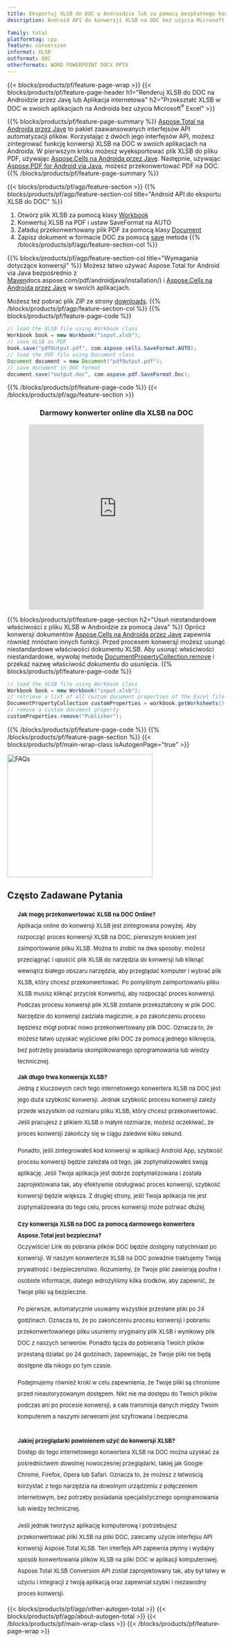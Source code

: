 ```yaml
---
title: Eksportuj XLSB do DOC w Androidzie lub za pomocą bezpłatnego konwertera online
description: Android API do konwersji XLSB na DOC bez użycia Microsoft Word lub online. Szybko przetestuj darmowy konwerter online XLSB na DOC przed integracją kodu.

family: total
platformtag: cpp
feature: conversion
informat: XLSB
outformat: DOC
otherformats: WORD POWERPOINT DOCX PPTX
---
```

{{< blocks/products/pf/feature-page-wrap >}}
{{< blocks/products/pf/feature-page-header h1="Renderuj XLSB do DOC na Androidzie przez Javę lub Aplikacja internetowa" h2="Przekształć XLSB w DOC w swoich aplikacjach na Androida bez użycia Microsoft<sup>&reg;</sup> Excel" >}}

{{% blocks/products/pf/feature-page-summary %}}
[Aspose.Total na Androida przez Javę](https://products.aspose.com/total/android-java/) to pakiet zaawansowanych interfejsów API automatyzacji plików. Korzystając z dwóch jego interfejsów API, możesz zintegrować funkcję konwersji XLSB na DOC w swoich aplikacjach na Androida. W pierwszym kroku możesz wyeksportować plik XLSB do pliku PDF, używając [Aspose.Cells na Androida przez Javę](https://products.aspose.com/cells/android-java/). Następnie, używając [Aspose.PDF for Android via Java](https://products.aspose.com/pdf/android-java/), możesz przekonwertować PDF na DOC. 
{{% /blocks/products/pf/feature-page-summary  %}}

{{< blocks/products/pf/agp/feature-section >}}
{{% blocks/products/pf/agp/feature-section-col title="Android API do eksportu XLSB do DOC" %}}
1. Otwórz plik XLSB za pomocą klasy [Workbook](https://reference.aspose.com/cells/java/com.aspose.cells/Workbook)
2. Konwertuj XLSB na PDF i ustaw SaveFormat na AUTO
3. Załaduj przekonwertowany plik PDF za pomocą klasy [Document](https://reference.aspose.com/pdf/java/com.aspose.pdf/Document)
4. Zapisz dokument w formacie DOC za pomocą [save](https://reference.aspose.com/pdf/java/com.aspose.pdf/Document#save-java.lang.String-com.aspose.pdf.SaveOptions-) metoda
{{% /blocks/products/pf/agp/feature-section-col %}}

{{% blocks/products/pf/agp/feature-section-col title="Wymagania dotyczące konwersji" %}}
Możesz łatwo używać Aspose.Total for Android via Java bezpośrednio z [Maven](https://releases.aspose.com/total/java/)docs.aspose.com/pdf/androidjava/installation/) i [Aspose.Cells na Androida przez Javę](https://docs.aspose.com/cells/java/aspose-cells-for-android-via-java-installation/#install-asposecells-for-android-via-java-from-maven-repository) w swoich aplikacjach.

Możesz też pobrać plik ZIP ze strony [downloads](https://releases.aspose.com/total/androidjava).
{{% /blocks/products/pf/agp/feature-section-col %}}
{{% blocks/products/pf/feature-page-code %}}

```java
// load the XLSB file using Workbook class
Workbook book = new Workbook("input.xlsb");
// save XLSB as PDF
book.save("pdfOutput.pdf", com.aspose.cells.SaveFormat.AUTO);
// load the PDF file using Document class
Document document = new Document("pdfOutput.pdf");
// save document in DOC format
document.save("output.doc", com.aspose.pdf.SaveFormat.Doc);    
```


{{% /blocks/products/pf/feature-page-code %}}
{{< /blocks/products/pf/agp/feature-section >}}

<div class="container-fluid agp-content bg-white aboutfile box-1 vh100 section nopbtm">
<div class=container>
<div class=row>
<div class="demobox tc col-md-12 padding-0" align="center">

<h3>Darmowy konwerter online dla XLSB na DOC</h3>

<iframe title="Narzędzie online do konwersji doc na xlsb" style="border: none; height: 426px;" scrolling="no" src="https://total-conversion-app-65z5r2lp.qa.k8s.dynabic.com/?to=doc&from=xlsb" id="child-iframe" width="80%"></iframe>

</div></div>
</div></div>

{{% blocks/products/pf/feature-page-section  h2="Usuń niestandardowe właściwości z pliku XLSB w Androidzie za pomocą Java" %}}
Oprócz konwersji dokumentów [Aspose.Cells na Androida przez Javę](https://products.aspose.com/cells/android-java/) zapewnia również mnóstwo innych funkcji. Przed procesem konwersji możesz usunąć niestandardowe właściwości dokumentu XLSB. Aby usunąć właściwości niestandardowe, wywołaj metodę [DocumentPropertyCollection.remove](https://reference.aspose.com/cells/java/com.aspose.cells/documentpropertycollection#remove(java.lang.String)) i przekaż nazwę właściwość dokumentu do usunięcia.
{{% blocks/products/pf/feature-page-code %}}

```java
// load the XLSB file using Workbook class
Workbook book = new Workbook("input.xlsb");
// retrieve a list of all custom document properties of the Excel file
DocumentPropertyCollection customProperties = workbook.getWorksheets().getCustomDocumentProperties();
// remove a custom document property
customProperties.remove("Publisher"); 
```

{{% /blocks/products/pf/feature-page-code  %}}
{{% /blocks/products/pf/feature-page-section %}}
{{< blocks/products/pf/main-wrap-class isAutogenPage="true" >}}
<style>.howtolist li{margin-right: 0!important;line-height: 26px;position: relative;margin-bottom: 10px;font-size: 13px;list-style-type: none;}</style>
<div class="col-md-12 tl bg-gray-dark howtolist section">
  <a class="anchor" name="faqpage"></a>
  <div class="container tl dflex" itemscope="" itemtype="https://schema.org/FAQPage">
      <div class="col-md-4 howtosectiongfx">
          <img class="social-panel-hide-on-mobile" src="https://www.groupdocs.cloud/templates/brand/images/groupdocs/conversion/groupdocs_conversion-brand.png" alt="FAQs" width="335" height="283">
      </div>
      <div class="howtosection col-md-8">
          <div>
              <h2>Często Zadawane Pytania</h2>
              <ul>
                  <li itemscope="" itemprop="mainEntity" itemtype="https://schema.org/Question">
                      <div>
                          <span itemprop="name"><b>Jak mogę przekonwertować XLSB na DOC Online?</b></span>
                      </div>
                      <div itemscope="" itemprop="acceptedAnswer" itemtype="https://schema.org/Answer">
                          <span itemprop="text">Aplikacja online do konwersji XLSB jest zintegrowana powyżej. Aby rozpocząć proces konwersji XLSB na DOC, pierwszym krokiem jest zaimportowanie pliku XLSB. Można to zrobić na dwa sposoby: możesz przeciągnąć i upuścić plik XLSB do narzędzia do konwersji lub kliknąć wewnątrz białego obszaru narzędzia, aby przeglądać komputer i wybrać plik XLSB, który chcesz przekonwertować. Po pomyślnym zaimportowaniu pliku XLSB musisz kliknąć przycisk Konwertuj, aby rozpocząć proces konwersji. <br />
Podczas procesu konwersji plik XLSB zostanie przekształcony w plik DOC. Narzędzie do konwersji zadziała magicznie, a po zakończeniu procesu będziesz mógł pobrać nowo przekonwertowany plik DOC. Oznacza to, że możesz łatwo uzyskać wyjściowe pliki DOC za pomocą jednego kliknięcia, bez potrzeby posiadania skomplikowanego oprogramowania lub wiedzy technicznej.</span>
                      </div>
                  </li>
                  <li itemscope="" itemprop="mainEntity" itemtype="https://schema.org/Question">
                      <div>
                          <span itemprop="name"><b>Jak długo trwa konwersja XLSB?</b></span>
                      </div>
                      <div itemscope="" itemprop="acceptedAnswer" itemtype="https://schema.org/Answer">
                          <span itemprop="text">Jedną z kluczowych cech tego internetowego konwertera XLSB na DOC jest jego duża szybkość konwersji. Jednak szybkość procesu konwersji zależy przede wszystkim od rozmiaru pliku XLSB, który chcesz przekonwertować. Jeśli pracujesz z plikiem XLSB o małym rozmiarze, możesz oczekiwać, że proces konwersji zakończy się w ciągu zaledwie kilku sekund.<br />

Ponadto, jeśli zintegrowałeś kod konwersji w aplikacji Android App, szybkość procesu konwersji będzie zależała od tego, jak zoptymalizowałeś swoją aplikację. Jeśli Twoja aplikacja jest dobrze zoptymalizowana i została zaprojektowana tak, aby efektywnie obsługiwać proces konwersji, szybkość konwersji będzie większa. Z drugiej strony, jeśli Twoja aplikacja nie jest zoptymalizowana do tego celu, proces konwersji może potrwać dłużej.</span>
                      </div>
                  </li>
                  <li itemscope="" itemprop="mainEntity" itemtype="https://schema.org/Question">
                      <div>
                          <span itemprop="name"><b>Czy konwersja XLSB na DOC za pomocą darmowego konwertera Aspose.Total jest bezpieczna?</b></span>
                      </div>
                      <div itemscope="" itemprop="acceptedAnswer" itemtype="https://schema.org/Answer">
                          <span itemprop="text">Oczywiście! Link do pobrania plików DOC będzie dostępny natychmiast po konwersji. W naszym konwerterze XLSB na DOC poważnie traktujemy Twoją prywatność i bezpieczeństwo. Rozumiemy, że Twoje pliki zawierają poufne i osobiste informacje, dlatego wdrożyliśmy kilka środków, aby zapewnić, że Twoje pliki są bezpieczne.<br />

Po pierwsze, automatycznie usuwamy wszystkie przesłane pliki po 24 godzinach. Oznacza to, że po zakończeniu procesu konwersji i pobraniu przekonwertowanego pliku usuniemy oryginalny plik XLSB i wynikowy plik DOC z naszych serwerów. Ponadto łącza do pobierania Twoich plików przestaną działać po 24 godzinach, zapewniając, że Twoje pliki nie będą dostępne dla nikogo po tym czasie.<br />

Podejmujemy również kroki w celu zapewnienia, że Twoje pliki są chronione przed nieautoryzowanym dostępem. Nikt nie ma dostępu do Twoich plików podczas ani po procesie konwersji, a cała transmisja danych między Twoim komputerem a naszymi serwerami jest szyfrowana i bezpieczna.</span>
                      </div>
                  </li>                 
                  <li itemscope="" itemprop="mainEntity" itemtype="https://schema.org/Question">
                      <div>
                          <span itemprop="name"><b>Jakiej przeglądarki powinienem użyć do konwersji XLSB?</b></span>
                      </div>
                      <div itemscope="" itemprop="acceptedAnswer" itemtype="https://schema.org/Answer">
                          <span itemprop="text">Dostęp do tego internetowego konwertera XLSB na DOC można uzyskać za pośrednictwem dowolnej nowoczesnej przeglądarki, takiej jak Google Chrome, Firefox, Opera lub Safari. Oznacza to, że możesz z łatwością korzystać z tego narzędzia na dowolnym urządzeniu z połączeniem internetowym, bez potrzeby posiadania specjalistycznego oprogramowania lub wiedzy technicznej.<br />

Jeśli jednak tworzysz aplikację komputerową i potrzebujesz przekonwertować pliki XLSB na pliki DOC, zalecamy użycie interfejsu API konwersji Aspose.Total XLSB. Ten interfejs API zapewnia płynny i wydajny sposób konwertowania plików XLSB na pliki DOC w aplikacji komputerowej. Aspose.Total XLSB Conversion API został zaprojektowany tak, aby był łatwy w użyciu i integracji z twoją aplikacją oraz zapewniał szybki i niezawodny proces konwersji.</span>
                      </div>
                  </li>
              </ul>
          </div>
      </div>
  </div>
{{< blocks/products/pf/agp/other-autogen-total >}}
{{< blocks/products/pf/agp/about-autogen-total >}}
{{< /blocks/products/pf/main-wrap-class >}}
{{< /blocks/products/pf/feature-page-wrap >}}